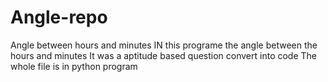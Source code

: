 # Angle-repo
Angle between hours and minutes
IN this programe the angle between the hours and minutes 
It was a aptitude based question convert into code 
The whole file is in python program
